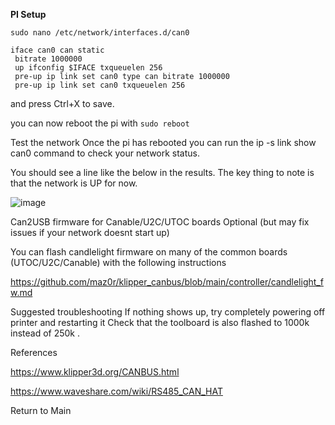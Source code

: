 **PI Setup**

```sudo nano /etc/network/interfaces.d/can0```

```allow-hotplug can0
iface can0 can static
 bitrate 1000000
 up ifconfig $IFACE txqueuelen 256
 pre-up ip link set can0 type can bitrate 1000000
 pre-up ip link set can0 txqueuelen 256
```

and press Ctrl+X to save.

you can now reboot the pi with ```sudo reboot```

Test the network
Once the pi has rebooted you can run the ip -s link show can0 command to check your network status.

You should see a line like the below in the results. The key thing to note is that the network is UP for now.

![image](https://user-images.githubusercontent.com/105763933/210177289-ba61dd74-a634-4e04-8153-09a5b6645be3.png)

Can2USB firmware for Canable/U2C/UTOC boards
Optional (but may fix issues if your network doesnt start up)

You can flash candlelight firmware on many of the common boards (UTOC/U2C/Canable) with the following instructions

https://github.com/maz0r/klipper_canbus/blob/main/controller/candlelight_fw.md

Suggested troubleshooting
If nothing shows up, try completely powering off printer and restarting it
Check that the toolboard is also flashed to 1000k instead of 250k .
 
References
 
https://www.klipper3d.org/CANBUS.html
 
https://www.waveshare.com/wiki/RS485_CAN_HAT

Return to Main
